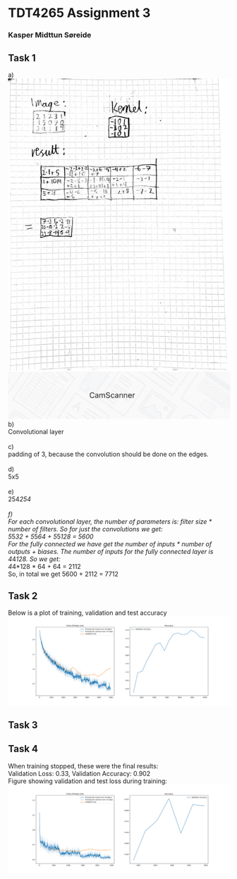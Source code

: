 # TDT4265 Assignment 3
### Kasper Midttun Søreide

## Task 1
a)
![task1a](./convolution.jpg)
b)<br>
Convolutional layer
<br><br>
c)<br>
padding of 3, because the convolution should be done on the edges.
<br><br>
d)<br>
5x5
<br><br>
e)<br>
254*254
<br><br>
f)<br>
For each convolutional layer, the number of parameters is: filter size * number of filters. So for just the convolutions we get:<br>
5*5*32 + 5*5*64 + 5*5*128 = 5600<br>
For the fully connected we have get the number of inputs * number of outputs + biases. The number of inputs for the fully connected layer is 4*4*128. So we get:<br>
4*4*128 * 64 + 64 = 2112<br>
So, in total we get 5600 + 2112 = 7712


## Task 2
Below is a plot of training, validation and test accuracy
![task2b](./plots/task2_plot.png)

## Task 3

## Task 4
When training stopped, these were the final results:<br>
Validation Loss: 0.33, Validation Accuracy: 0.902<br>
Figure showing validation and test loss during training:<br>
![task4](./plots/task4_plot.png)
